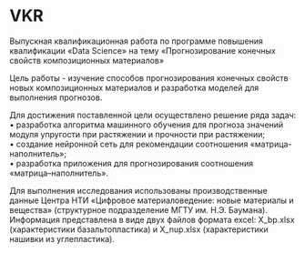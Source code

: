 # VKR
Выпускная квалификационная работа по программе повышения квалификации «Data Science» на тему «Прогнозирование конечных свойств композиционных материалов»

Цель работы - изучение способов прогнозирования конечных свойств новых композиционных материалов и разработка моделей для выполнения прогнозов.

Для достижения поставленной цели осуществлено решение ряда задач:  
   •	разработка алгоритма машинного обучения для прогноза значений модуля упругости при растяжении и прочности при растяжении;  
   •	создание нейронной сеть для рекомендации соотношения «матрица-наполнитель»;  
   •	разработка приложения для прогнозирования соотношения «матрица–наполнитель».  


Для выполнения исследования использованы производственные данные Центра НТИ «Цифровое материаловедение: новые материалы и вещества» (структурное подразделение МГТУ им. Н.Э. Баумана). Информация представлена в виде двух файлов формата excel: X_bp.xlsx (характеристики базальтопластика) и X_nup.xlsx (характеристики нашивки из углепластика). 
